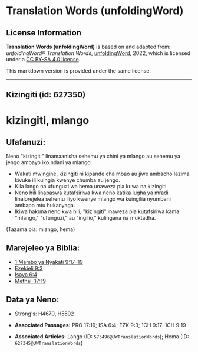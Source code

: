 # Translation Words (unfoldingWord)

## License Information

**Translation Words (unfoldingWord)** is based on and adapted from: _unfoldingWord® Translation Words_, [unfoldingWord](https://unfoldingword.org/utw), 2022, which is licensed under a [CC BY-SA 4.0 license](https://creativecommons.org/licenses/by-sa/4.0/legalcode.en).

This markdown version is provided under the same license.



--------------------------------

## Kizingiti (id: 627350)

kizingiti, mlango
=================

Ufafanuzi:
----------

Neno "kizingiti" linamaanisha sehemu ya chini ya mlango au sehemu ya jengo ambayo iko ndani ya mlango.

* Wakati mwingine, kizingiti ni kipande cha mbao au jiwe ambacho lazima kivuke ili kuingia kwenye chumba au jengo.
* Kila lango na ufunguzi wa hema unaweza pia kuwa na kizingiti.
* Neno hili linapaswa kutafsiriwa kwa neno katika lugha ya mradi linalorejelea sehemu iliyo kwenye mlango wa kuingilia nyumbani ambapo mtu hukanyaga.
* Ikiwa hakuna neno kwa hili, "kizingiti" inaweza pia kutafsiriwa kama "mlango," "ufunguzi," au "ingilio," kulingana na muktadha.

(Tazama pia: mlango, hema)

Marejeleo ya Biblia:
--------------------

* [1 Mambo ya Nyakati 9:17–19](https://ref.ly/1Chr9:17-1Chr9:19)
* [Ezekieli 9:3](https://ref.ly/Ezek9:3)
* [Isaya 6:4](https://ref.ly/Isa6:4)
* [Methali 17:19](https://ref.ly/Prov17:19)

Data ya Neno:
-------------

* Strong's: H4670, H5592

* **Associated Passages:** PRO 17:19; ISA 6:4; EZK 9:3; 1CH 9:17–1CH 9:19
* **Associated Articles:** Lango (ID: `575496@UWTranslationWords`); Hema (ID: `627345@UWTranslationWords`)

